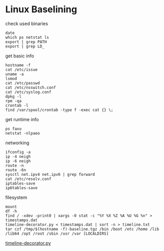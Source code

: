 # Linux Baselining

check used binaries
```
date
which ps netstat ls
export | grep PATH
export | grep LD_
```

get basic info
```
hostname -f
cat /etc/issue
uname -a
lsmod
cat /etc/passwd
cat /etc/nsswitch.conf
cat /etc/syslog.conf
dpkg -l
rpm -qa
crontab -l
find /var/spool/crontab -type f -exec cat {} \;
```

get runtime info
```
ps faxu
netstat -nlpaeo
```

networking
```
ifconfig -a
ip -4 neigh
ip -6 neigh
route -n
route -6n
sysctl net.ipv4 net.ipv6 | grep forward
cat /etc/resolv.conf
iptables-save
ip6tables-save
```

filesystem
```
mount
df -h
find / -xdev -print0 | xargs -0 stat -c "%Y %X %Z %A %U %G %n" > timestamps.dat
timeline-decorator.py < timestamps.dat | sort -n > timeline.txt
tar czf /tmp/$(hostname -f)-baseline.tgz /bin /boot /etc /home /lib /lib64 /opt /root /sbin /usr /var [LOCALDIRS]
```
[timeline-decorator.py](../forensics/timeline-decorator.py)
